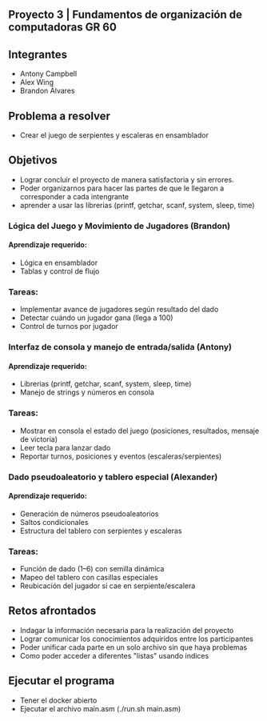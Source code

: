 ## Proyecto 3 | Fundamentos de organización de computadoras GR 60

## Integrantes
- Antony Campbell
- Alex Wing
- Brandon Álvares

## Problema a resolver
- Crear el juego de serpientes y escaleras en ensamblador

## Objetivos
- Lograr concluir el proyecto de manera satisfactoria y sin errores.
- Poder organizarnos para hacer las partes de que le llegaron a corresponder a cada intengrante
- aprender a usar las librerias (printf, getchar, scanf, system, sleep, time)

### Lógica del Juego y Movimiento de Jugadores (Brandon)
#### Aprendizaje requerido:
- Lógica en ensamblador
- Tablas y control de flujo
  
### Tareas:
- Implementar avance de jugadores según resultado del dado
- Detectar cuándo un jugador gana (llega a 100)
- Control de turnos por jugador

### Interfaz de consola y manejo de entrada/salida (Antony)
#### Aprendizaje requerido:
- Librerias (printf, getchar, scanf, system, sleep, time)
- Manejo de strings y números en consola
  
### Tareas:
- Mostrar en consola el estado del juego (posiciones, resultados, mensaje de victoria)
- Leer tecla para lanzar dado
- Reportar turnos, posiciones y eventos (escaleras/serpientes)

### Dado pseudoaleatorio y tablero especial (Alexander)
#### Aprendizaje requerido:
- Generación de números pseudoaleatorios
- Saltos condicionales
- Estructura del tablero con serpientes y escaleras
  
### Tareas:
- Función de dado (1–6) con semilla dinámica
- Mapeo del tablero con casillas especiales
- Reubicación del jugador si cae en serpiente/escalera

## Retos afrontados
- Indagar la información necesaria para la realización del proyecto
- Lograr comunicar los conocimientos adquiridos entre los participantes
- Poder unificar cada parte en un solo archivo sin que haya problemas
- Como poder acceder a diferentes "listas" usando indices 

## Ejecutar el programa
- Tener el docker abierto
- Ejecutar el archivo main.asm (./run.sh main.asm)
